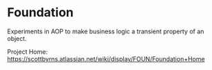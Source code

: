 Foundation
==========

Experiments in AOP to make business logic a transient property of an object.

Project Home:
https://scottbyrns.atlassian.net/wiki/display/FOUN/Foundation+Home
